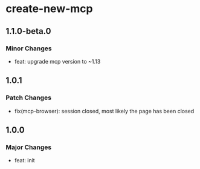 # create-new-mcp

## 1.1.0-beta.0

### Minor Changes

- feat: upgrade mcp version to ~1.13

## 1.0.1

### Patch Changes

- fix(mcp-browser): session closed, most likely the page has been closed

## 1.0.0

### Major Changes

- feat: init
